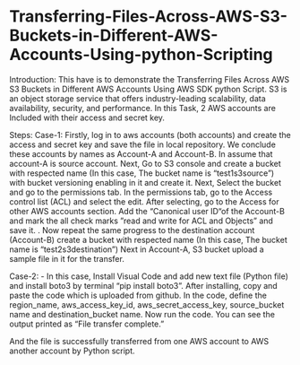 # Transferring-Files-Across-AWS-S3-Buckets-in-Different-AWS-Accounts-Using-python-Scripting
Introduction:
This have is to demonstrate the Transferring Files Across AWS S3 Buckets in Different AWS Accounts Using AWS SDK python Script.
S3 is an object storage service that offers industry-leading scalability, data availability, security, and performance.
In this Task, 2 AWS accounts are Included with their access and secret key.

Steps:
Case-1:
Firstly, log in to aws accounts (both accounts) and create the access and secret key and save the file in local repository. We conclude these accounts by names as Account-A and Account-B.
In assume that account-A is source account. Next, Go to S3 console and create a bucket with respected name (In this case, The bucket name is “test1s3source”) with bucket versioning enabling in it and create it.
 Next, Select the bucket and go to the permissions tab. In the permissions tab, go to the Access control list (ACL) and select the edit.
 After selecting, go to the Access for other AWS accounts section. Add the “Canonical user ID“of the Account-B and mark the all check marks ”read and write for ACL and Objects” and save it.
 .
Now repeat the same progress to the destination account (Account-B) create a bucket with respected name (In this case, The bucket name is “test2s3destination”) 
Next in Account-A, S3 bucket upload a sample file in it for the transfer.
 
Case-2: -
In this case, Install Visual Code and add new text file (Python file) and install boto3 by terminal “pip install boto3”.
After installing, copy and paste the code which is uploaded from github. 
In the code, define the region_name, aws_access_key_id, aws_secret_access_key,  source_bucket name  and destination_bucket name.
Now run the code. 
You can see the output printed as “File transfer complete.”
 
And the file is successfully transferred from one AWS account to AWS another account by Python script.
